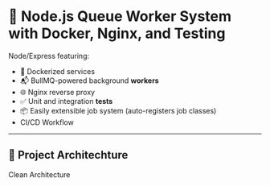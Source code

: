 # 🚀 Node.js Queue Worker System with Docker, Nginx, and Testing

Node/Express featuring:

- 🐳 Dockerized services
- 📬 BullMQ-powered background **workers**
- 🌐 Nginx reverse proxy
- ✅ Unit and integration **tests**
- 📦 Easily extensible job system (auto-registers job classes)
- CI/CD Workflow

---

## 🧱 Project Architechture

Clean Architecture
